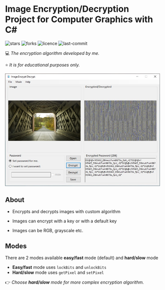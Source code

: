 # Image Encryption/Decryption Project for Computer Graphics with C#</h1>

![stars](https://img.shields.io/github/stars/myoluk/computer-graphics)
![forks](https://img.shields.io/github/forks/myoluk/computer-graphics)
![licence](https://img.shields.io/github/license/myoluk/computer-graphics)
![last-commit](https://img.shields.io/github/last-commit/myoluk/computer-graphics)

💻 _The encryption algorithm developed by me._

⭐ _It is for educational purposes only._

![Image Encrypt/Decrypt](images/sample.jpg)

## About

- Encrypts and decrypts images with custom algorithm

- Images can encrypt with a key or with a default key

- Images can be RGB, grayscale etc.

## Modes
There are 2 modes available **easy/fast** mode (default) and **hard/slow** mode

- **Easy/fast** mode uses `lockBits` and `unlockBits`
- **Hard/slow** mode uses `getPixel` and `setPixel`

👉 _Choose **hard/slow** mode for more complex encryption algorithm._

